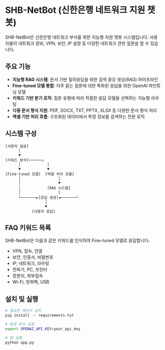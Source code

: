 # SHB-NetBot (신한은행 네트워크 지원 챗봇)

SHB-NetBot은 신한은행 네트워크 부서를 위한 지능형 지원 챗봇 시스템입니다. 
사용자들이 네트워크 장비, VPN, 보안, IP 설정 등 다양한 네트워크 관련 질문을 할 수 있습니다.

## 주요 기능

- **지능형 RAG 시스템**: 문서 기반 질의응답을 위한 검색 증강 생성(RAG) 파이프라인
- **Fine-tuned 모델 통합**: 자주 묻는 질문에 대한 특화된 응답을 위한 OpenAI 파인튜닝 모델
- **키워드 기반 분기 로직**: 질문 유형에 따라 적절한 응답 모델을 선택하는 지능형 라우팅
- **다중 문서 형식 지원**: PDF, DOCX, TXT, PPTX, XLSX 등 다양한 문서 형식 처리
- **엑셀 기반 처리 흐름**: 구조화된 데이터에서 특정 정보를 검색하는 전문 로직

## 시스템 구성

```
[사용자 질문]
      │
      ▼
[키워드 분석]──────┐
      │            │
      ▼            ▼
[Fine-tuned 모델]  [엑셀 처리 흐름]
      │                 │
      │                 ▼
      │            [RAG 시스템]
      │                 │
      └───────►[응답 생성]◄───────┘
                  │
                  ▼
            [사용자 응답]
```

## FAQ 키워드 목록

SHB-NetBot은 다음과 같은 키워드를 인식하여 Fine-tuned 모델로 응답합니다:

- VPN, 접속, 연결
- 보안, 인증서, 비밀번호
- IP, 네트워크, 라우팅
- 전화기, PC, 프린터
- 망분리, 외부접속
- Wi-Fi, 방화벽, USB

## 설치 및 실행

```bash
# 필요한 패키지 설치
pip install -r requirements.txt

# 환경 변수 설정
export OPENAI_API_KEY=your_api_key

# 앱 실행
python app.py
```


